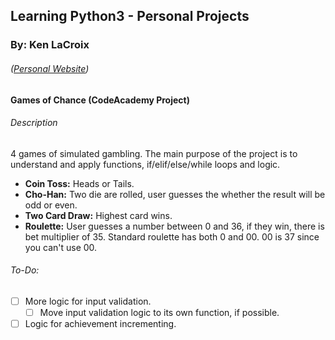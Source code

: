 ## Learning Python3 - Personal Projects
### By: Ken LaCroix
###### ([Personal Website](https://www.kennethlacroix.me))

#### Games of Chance (CodeAcademy Project)

###### Description

4 games of simulated gambling. The main purpose of the project is to understand
and apply functions, if/elif/else/while loops and logic.

- **Coin Toss:** Heads or Tails.
- **Cho-Han:** Two die are rolled, user guesses the whether the result will be
odd or even.
- **Two Card Draw:** Highest card wins.
- **Roulette:** User guesses a number between 0 and 36, if they win, there is bet
multiplier of 35. Standard roulette has both 0 and 00. 00 is 37 since you can't
use 00.

###### To-Do:

- [ ] More logic for input validation.
  - [ ] Move input validation logic to its own function, if possible.
- [ ] Logic for achievement incrementing.
